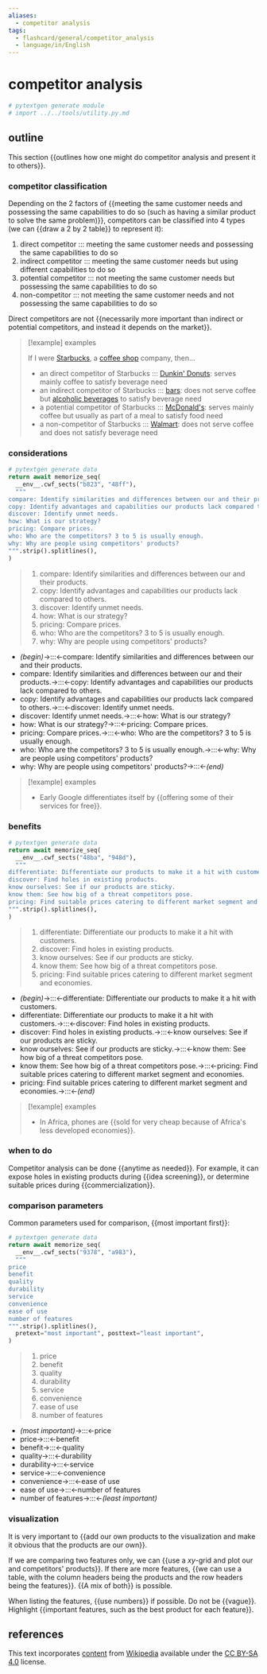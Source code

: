 ```yaml
---
aliases:
  - competitor analysis
tags:
  - flashcard/general/competitor_analysis
  - language/in/English
---
```


# competitor analysis

```Python
# pytextgen generate module
# import ../../tools/utility.py.md
```

## outline

This section {{outlines how one might do competitor analysis and present it to others}}. <!--SR:!2024-08-03,64,314-->

### competitor classification

Depending on the 2 factors of {{meeting the same customer needs and possessing the same capabilities to do so (such as having a similar product to solve the same problem)}}, competitors can be classified into 4 types (we can {{draw a 2 by 2 table}} to represent it): <!--SR:!2024-08-11,68,321!2024-08-02,62,321-->

1. direct competitor ::: meeting the same customer needs and possessing the same capabilities to do so <!--SR:!2024-08-06,65,321!2024-08-11,69,321-->
2. indirect competitor ::: meeting the same customer needs but using different capabilities to do so <!--SR:!2024-09-25,89,281!2024-08-12,69,321-->
3. potential competitor ::: not meeting the same customer needs but possessing the same capabilities to do so <!--SR:!2024-10-30,126,301!2024-08-03,62,321-->
4. non-competitor ::: not meeting the same customer needs and not possessing the same capabilities to do so <!--SR:!2024-07-31,60,321!2024-08-11,69,321-->

Direct competitors are not {{necessarily more important than indirect or potential competitors, and instead it depends on the market}}. <!--SR:!2024-08-08,68,314-->

> [!example] examples
>
> If I were [Starbucks](Starbucks.md), a [coffee shop](coffeehouse.md) company, then...
>
> - an direct competitor of Starbucks ::: [Dunkin' Donuts](Dunkin'%20Donuts.md): serves mainly coffee to satisfy beverage need <!--SR:!2024-12-08,158,321!2024-08-07,66,321-->
> - an indirect competitor of Starbucks ::: [bars](bar%20(establishment).md): does not serve coffee but [alcoholic beverages](alcoholic%20beverage.md) to satisfy beverage need <!--SR:!2024-08-11,63,281!2024-08-18,74,321-->
> - a potential competitor of Starbucks ::: [McDonald's](McDonald's.md): serves mainly coffee but usually as part of a meal to satisfy food need <!--SR:!2024-08-16,73,321!2024-08-23,79,321-->
> - a non-competitor of Starbucks ::: [Walmart](Walmart.md): does not serve coffee and does not satisfy beverage need <!--SR:!2024-08-17,73,321!2024-08-05,64,321-->

### considerations

```Python
# pytextgen generate data
return await memorize_seq(
  __env__.cwf_sects("b823", "48ff"),
  """
compare: Identify similarities and differences between our and their products.
copy: Identify advantages and capabilities our products lack compared to others.
discover: Identify unmet needs.
how: What is our strategy?
pricing: Compare prices.
who: Who are the competitors? 3 to 5 is usually enough.
why: Why are people using competitors' products?
""".strip().splitlines(),
)
```

<!--pytextgen generate section="b823"--><!-- The following content is generated at 2024-05-03T13:31:34.731042+08:00. Any edits will be overridden! -->

> 1. compare: Identify similarities and differences between our and their products.
> 2. copy: Identify advantages and capabilities our products lack compared to others.
> 3. discover: Identify unmet needs.
> 4. how: What is our strategy?
> 5. pricing: Compare prices.
> 6. who: Who are the competitors? 3 to 5 is usually enough.
> 7. why: Why are people using competitors' products?

<!--/pytextgen-->

<!--pytextgen generate section="48ff"--><!-- The following content is generated at 2024-05-03T13:31:34.682726+08:00. Any edits will be overridden! -->

- _(begin)_→:::←compare: Identify similarities and differences between our and their products. <!--SR:!2024-07-23,18,241!2024-07-29,60,314-->
- compare: Identify similarities and differences between our and their products.→:::←copy: Identify advantages and capabilities our products lack compared to others. <!--SR:!2024-08-25,70,274!2024-08-29,72,281-->
- copy: Identify advantages and capabilities our products lack compared to others.→:::←discover: Identify unmet needs. <!--SR:!2024-07-10,36,261!2024-09-10,70,241-->
- discover: Identify unmet needs.→:::←how: What is our strategy? <!--SR:!2024-07-23,14,201!2024-07-31,28,261-->
- how: What is our strategy?→:::←pricing: Compare prices. <!--SR:!2024-07-10,3,201!2024-07-10,15,261-->
- pricing: Compare prices.→:::←who: Who are the competitors? 3 to 5 is usually enough. <!--SR:!2024-07-17,45,261!2024-08-18,61,261-->
- who: Who are the competitors? 3 to 5 is usually enough.→:::←why: Why are people using competitors' products? <!--SR:!2024-10-13,103,281!2024-09-15,73,241-->
- why: Why are people using competitors' products?→:::←_(end)_ <!--SR:!2024-08-10,68,321!2024-09-16,83,281-->

<!--/pytextgen-->

> [!example] examples
>
> - Early Google differentiates itself by {{offering some of their services for free}}. <!--SR:!2024-08-09,67,321-->

### benefits

```Python
# pytextgen generate data
return await memorize_seq(
  __env__.cwf_sects("48ba", "948d"),
  """
differentiate: Differentiate our products to make it a hit with customers.
discover: Find holes in existing products.
know ourselves: See if our products are sticky.
know them: See how big of a threat competitors pose.
pricing: Find suitable prices catering to different market segment and economies.
""".strip().splitlines(),
)
```

<!--pytextgen generate section="48ba"--><!-- The following content is generated at 2024-05-14T00:47:53.324260+08:00. Any edits will be overridden! -->

> 1. differentiate: Differentiate our products to make it a hit with customers.
> 2. discover: Find holes in existing products.
> 3. know ourselves: See if our products are sticky.
> 4. know them: See how big of a threat competitors pose.
> 5. pricing: Find suitable prices catering to different market segment and economies.

<!--/pytextgen-->

<!--pytextgen generate section="948d"--><!-- The following content is generated at 2024-05-14T00:47:53.349895+08:00. Any edits will be overridden! -->

- _(begin)_→:::←differentiate: Differentiate our products to make it a hit with customers. <!--SR:!2024-07-23,50,301!2024-07-15,46,301-->
- differentiate: Differentiate our products to make it a hit with customers.→:::←discover: Find holes in existing products. <!--SR:!2024-08-15,55,281!2024-08-13,70,321-->
- discover: Find holes in existing products.→:::←know ourselves: See if our products are sticky. <!--SR:!2024-08-28,59,221!2024-07-20,42,261-->
- know ourselves: See if our products are sticky.→:::←know them: See how big of a threat competitors pose. <!--SR:!2024-07-27,52,301!2024-08-02,63,314-->
- know them: See how big of a threat competitors pose.→:::←pricing: Find suitable prices catering to different market segment and economies. <!--SR:!2024-07-18,40,261!2024-08-08,54,261-->
- pricing: Find suitable prices catering to different market segment and economies.→:::←_(end)_ <!--SR:!2024-08-02,61,321!2024-08-13,65,281-->

<!--/pytextgen-->

> [!example] examples
>
> - In Africa, phones are {{sold for very cheap because of Africa's less developed economies}}. <!--SR:!2024-08-02,62,321-->

### when to do

Competitor analysis can be done {{anytime as needed}}. For example, it can expose holes in existing products during {{idea screening}}, or determine suitable prices during {{commercialization}}. <!--SR:!2024-12-15,166,310!2024-07-28,57,321!2024-09-14,91,294-->

### comparison parameters

Common parameters used for comparison, {{most important first}}: <!--SR:!2024-07-14,45,294-->

```Python
# pytextgen generate data
return await memorize_seq(
  __env__.cwf_sects("9378", "a983"),
  """
price
benefit
quality
durability
service
convenience
ease of use
number of features
""".strip().splitlines(),
  pretext="most important", posttext="least important",
)
```

<!--pytextgen generate section="9378"--><!-- The following content is generated at 2024-05-03T13:49:10.593096+08:00. Any edits will be overridden! -->

> 1. price
> 2. benefit
> 3. quality
> 4. durability
> 5. service
> 6. convenience
> 7. ease of use
> 8. number of features

<!--/pytextgen-->

<!--pytextgen generate section="a983"--><!-- The following content is generated at 2024-06-04T14:02:33.625025+08:00. Any edits will be overridden! -->

- _(most important)_→:::←price <!--SR:!2024-08-14,71,321!2024-08-13,71,321-->
- price→:::←benefit <!--SR:!2024-11-27,150,314!2024-09-27,97,301-->
- benefit→:::←quality <!--SR:!2024-08-17,67,274!2024-07-12,45,301-->
- quality→:::←durability <!--SR:!2024-07-11,2,181!2024-07-30,59,321-->
- durability→:::←service <!--SR:!2024-07-25,50,301!2024-07-14,12,241-->
- service→:::←convenience <!--SR:!2024-07-20,35,241!2024-08-08,56,301-->
- convenience→:::←ease of use <!--SR:!2024-07-15,40,261!2024-07-22,55,314-->
- ease of use→:::←number of features <!--SR:!2024-07-27,20,261!2024-07-23,19,254-->
- number of features→:::←_(least important)_ <!--SR:!2024-08-08,69,314!2024-08-15,72,321-->

<!--/pytextgen-->

### visualization

It is very important to {{add our own products to the visualization and make it obvious that the products are our own}}. <!--SR:!2024-10-26,122,301-->

If we are comparing two features only, we can {{use a _xy_-grid and plot our and competitors' products}}. If there are more features, {{we can use a table, with the column headers being the products and the row headers being the features}}. {{A mix of both}} is possible. <!--SR:!2024-08-10,67,321!2024-07-24,56,314!2024-11-26,152,310-->

When listing the features, {{use numbers}} if possible. Do not be {{vague}}. Highlight {{important features, such as the best product for each feature}}. <!--SR:!2024-07-26,51,301!2024-08-04,63,321!2024-12-08,157,301-->

## references

This text incorporates [content](https://en.wikipedia.org/wiki/competitor_analysis) from [Wikipedia](Wikipedia.md) available under the [CC BY-SA 4.0](https://creativecommons.org/licenses/by-sa/4.0/) license.
